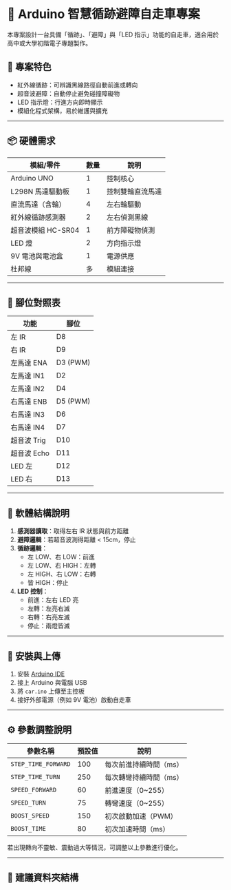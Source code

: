 # 🚗 Arduino 智慧循跡避障自走車專案

本專案設計一台具備「循跡」、「避障」與「LED 指示」功能的自走車，適合用於高中或大學初階電子專題製作。

## 🔧 專案特色

- 紅外線循跡：可辨識黑線路徑自動前進或轉向
- 超音波避障：自動停止避免碰撞障礙物
- LED 指示燈：行進方向即時顯示
- 模組化程式架構，易於維護與擴充

---

## 📦 硬體需求

| 模組/零件         | 數量 | 說明                    |
|------------------|------|-------------------------|
| Arduino UNO       | 1    | 控制核心                |
| L298N 馬達驅動板   | 1    | 控制雙輪直流馬達        |
| 直流馬達（含輪）   | 4    | 左右輪驅動              |
| 紅外線循跡感測器   | 2    | 左右偵測黑線            |
| 超音波模組 HC-SR04 | 1    | 前方障礙物偵測          |
| LED 燈             | 2    | 方向指示燈              |
| 9V 電池與電池盒     | 1    | 電源供應                |
| 杜邦線             | 多   | 模組連接                |

---

## 🧩 腳位對照表

| 功能       | 腳位     |
|------------|----------|
| 左 IR      | D8       |
| 右 IR      | D9       |
| 左馬達 ENA | D3 (PWM) |
| 左馬達 IN1 | D2       |
| 左馬達 IN2 | D4       |
| 右馬達 ENB | D5 (PWM) |
| 右馬達 IN3 | D6       |
| 右馬達 IN4 | D7       |
| 超音波 Trig | D10     |
| 超音波 Echo | D11     |
| LED 左      | D12     |
| LED 右      | D13     |

---

## 🧠 軟體結構說明

1. **感測器讀取**：取得左右 IR 狀態與前方距離
2. **避障邏輯**：若超音波測得距離 < 15cm，停止
3. **循跡邏輯**：
   - 左 LOW、右 LOW：前進
   - 左 LOW、右 HIGH：左轉
   - 左 HIGH、右 LOW：右轉
   - 皆 HIGH：停止
4. **LED 控制**：
   - 前進：左右 LED 亮
   - 左轉：左亮右滅
   - 右轉：右亮左滅
   - 停止：兩燈皆滅

---

## 🚀 安裝與上傳

1. 安裝 [Arduino IDE](https://www.arduino.cc/en/software)
2. 接上 Arduino 與電腦 USB
3. 將 `car.ino` 上傳至主控板
4. 接好外部電源（例如 9V 電池）啟動自走車

---

## ⚙️ 參數調整說明

| 參數名稱          | 預設值 | 說明                       |
|-------------------|--------|----------------------------|
| `STEP_TIME_FORWARD` | 100    | 每次前進持續時間（ms）      |
| `STEP_TIME_TURN`    | 250    | 每次轉彎持續時間（ms）      |
| `SPEED_FORWARD`     | 60     | 前進速度（0~255）           |
| `SPEED_TURN`        | 75     | 轉彎速度（0~255）           |
| `BOOST_SPEED`       | 150    | 初次啟動加速（PWM）         |
| `BOOST_TIME`        | 80     | 初次加速時間（ms）          |

若出現轉向不靈敏、震動過大等情況，可調整以上參數進行優化。

---

## 📁 建議資料夾結構


